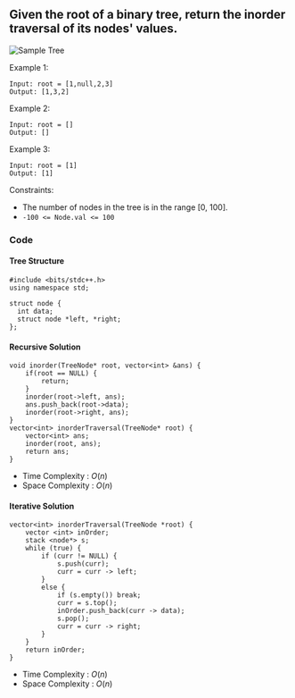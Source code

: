 ## Given the root of a binary tree, return the inorder traversal of its nodes' values.
![Sample Tree](https://assets.leetcode.com/uploads/2020/09/15/inorder_1.jpg)

Example 1:
```
Input: root = [1,null,2,3]
Output: [1,3,2]
```
Example 2:
```
Input: root = []
Output: []
```
Example 3:
```
Input: root = [1]
Output: [1]
```
Constraints:
- The number of nodes in the tree is in the range [0, 100].
- ```-100 <= Node.val <= 100```

### Code
#### Tree Structure
```
#include <bits/stdc++.h>
using namespace std;

struct node {
  int data;
  struct node *left, *right;
};
```

#### Recursive Solution
```
void inorder(TreeNode* root, vector<int> &ans) {
    if(root == NULL) {
        return;
    }
    inorder(root->left, ans);
    ans.push_back(root->data);
    inorder(root->right, ans);
}
vector<int> inorderTraversal(TreeNode* root) {
    vector<int> ans;
    inorder(root, ans);
    return ans;
}
```
- Time Complexity : $O(n)$
- Space Complexity : $O(n)$

#### Iterative Solution
```
vector<int> inorderTraversal(TreeNode *root) {
    vector <int> inOrder;
    stack <node*> s;
    while (true) {
        if (curr != NULL) {
            s.push(curr);
            curr = curr -> left;
        } 
        else {
            if (s.empty()) break;
            curr = s.top();
            inOrder.push_back(curr -> data);
            s.pop();
            curr = curr -> right;
        }
    }
    return inOrder;
}
```
- Time Complexity : $O(n)$
- Space Complexity : $O(n)$

